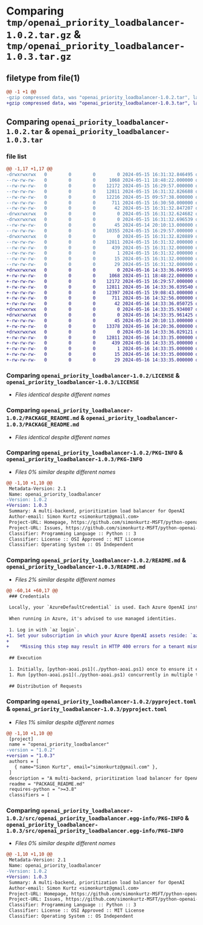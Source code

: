 # Comparing `tmp/openai_priority_loadbalancer-1.0.2.tar.gz` & `tmp/openai_priority_loadbalancer-1.0.3.tar.gz`

## filetype from file(1)

```diff
@@ -1 +1 @@
-gzip compressed data, was "openai_priority_loadbalancer-1.0.2.tar", last modified: Wed May 15 16:31:32 2024, max compression
+gzip compressed data, was "openai_priority_loadbalancer-1.0.3.tar", last modified: Thu May 16 14:33:36 2024, max compression
```

## Comparing `openai_priority_loadbalancer-1.0.2.tar` & `openai_priority_loadbalancer-1.0.3.tar`

### file list

```diff
@@ -1,17 +1,17 @@
-drwxrwxrwx   0        0        0        0 2024-05-15 16:31:32.846495 openai_priority_loadbalancer-1.0.2/
--rw-rw-rw-   0        0        0     1068 2024-05-11 18:48:22.000000 openai_priority_loadbalancer-1.0.2/LICENSE
--rw-rw-rw-   0        0        0    12172 2024-05-15 16:29:57.000000 openai_priority_loadbalancer-1.0.2/PACKAGE_README.md
--rw-rw-rw-   0        0        0    12811 2024-05-15 16:31:32.826688 openai_priority_loadbalancer-1.0.2/PKG-INFO
--rw-rw-rw-   0        0        0    12216 2024-05-15 09:57:38.000000 openai_priority_loadbalancer-1.0.2/README.md
--rw-rw-rw-   0        0        0      711 2024-05-15 16:30:50.000000 openai_priority_loadbalancer-1.0.2/pyproject.toml
--rw-rw-rw-   0        0        0       42 2024-05-15 16:31:32.847207 openai_priority_loadbalancer-1.0.2/setup.cfg
-drwxrwxrwx   0        0        0        0 2024-05-15 16:31:32.624682 openai_priority_loadbalancer-1.0.2/src/
-drwxrwxrwx   0        0        0        0 2024-05-15 16:31:32.696539 openai_priority_loadbalancer-1.0.2/src/openai_priority_loadbalancer/
--rw-rw-rw-   0        0        0       45 2024-05-14 20:10:13.000000 openai_priority_loadbalancer-1.0.2/src/openai_priority_loadbalancer/__init__.py
--rw-rw-rw-   0        0        0    10355 2024-05-15 16:29:57.000000 openai_priority_loadbalancer-1.0.2/src/openai_priority_loadbalancer/openai_priority_loadbalancer.py
-drwxrwxrwx   0        0        0        0 2024-05-15 16:31:32.820889 openai_priority_loadbalancer-1.0.2/src/openai_priority_loadbalancer.egg-info/
--rw-rw-rw-   0        0        0    12811 2024-05-15 16:31:32.000000 openai_priority_loadbalancer-1.0.2/src/openai_priority_loadbalancer.egg-info/PKG-INFO
--rw-rw-rw-   0        0        0      439 2024-05-15 16:31:32.000000 openai_priority_loadbalancer-1.0.2/src/openai_priority_loadbalancer.egg-info/SOURCES.txt
--rw-rw-rw-   0        0        0        1 2024-05-15 16:31:32.000000 openai_priority_loadbalancer-1.0.2/src/openai_priority_loadbalancer.egg-info/dependency_links.txt
--rw-rw-rw-   0        0        0       15 2024-05-15 16:31:32.000000 openai_priority_loadbalancer-1.0.2/src/openai_priority_loadbalancer.egg-info/requires.txt
--rw-rw-rw-   0        0        0       29 2024-05-15 16:31:32.000000 openai_priority_loadbalancer-1.0.2/src/openai_priority_loadbalancer.egg-info/top_level.txt
+drwxrwxrwx   0        0        0        0 2024-05-16 14:33:36.049955 openai_priority_loadbalancer-1.0.3/
+-rw-rw-rw-   0        0        0     1068 2024-05-11 18:48:22.000000 openai_priority_loadbalancer-1.0.3/LICENSE
+-rw-rw-rw-   0        0        0    12172 2024-05-15 16:29:57.000000 openai_priority_loadbalancer-1.0.3/PACKAGE_README.md
+-rw-rw-rw-   0        0        0    12811 2024-05-16 14:33:36.039540 openai_priority_loadbalancer-1.0.3/PKG-INFO
+-rw-rw-rw-   0        0        0    12397 2024-05-15 19:08:43.000000 openai_priority_loadbalancer-1.0.3/README.md
+-rw-rw-rw-   0        0        0      711 2024-05-16 14:32:56.000000 openai_priority_loadbalancer-1.0.3/pyproject.toml
+-rw-rw-rw-   0        0        0       42 2024-05-16 14:33:36.050725 openai_priority_loadbalancer-1.0.3/setup.cfg
+drwxrwxrwx   0        0        0        0 2024-05-16 14:33:35.934007 openai_priority_loadbalancer-1.0.3/src/
+drwxrwxrwx   0        0        0        0 2024-05-16 14:33:35.961425 openai_priority_loadbalancer-1.0.3/src/openai_priority_loadbalancer/
+-rw-rw-rw-   0        0        0       45 2024-05-14 20:10:13.000000 openai_priority_loadbalancer-1.0.3/src/openai_priority_loadbalancer/__init__.py
+-rw-rw-rw-   0        0        0    13378 2024-05-16 14:20:36.000000 openai_priority_loadbalancer-1.0.3/src/openai_priority_loadbalancer/openai_priority_loadbalancer.py
+drwxrwxrwx   0        0        0        0 2024-05-16 14:33:36.029121 openai_priority_loadbalancer-1.0.3/src/openai_priority_loadbalancer.egg-info/
+-rw-rw-rw-   0        0        0    12811 2024-05-16 14:33:35.000000 openai_priority_loadbalancer-1.0.3/src/openai_priority_loadbalancer.egg-info/PKG-INFO
+-rw-rw-rw-   0        0        0      439 2024-05-16 14:33:35.000000 openai_priority_loadbalancer-1.0.3/src/openai_priority_loadbalancer.egg-info/SOURCES.txt
+-rw-rw-rw-   0        0        0        1 2024-05-16 14:33:35.000000 openai_priority_loadbalancer-1.0.3/src/openai_priority_loadbalancer.egg-info/dependency_links.txt
+-rw-rw-rw-   0        0        0       15 2024-05-16 14:33:35.000000 openai_priority_loadbalancer-1.0.3/src/openai_priority_loadbalancer.egg-info/requires.txt
+-rw-rw-rw-   0        0        0       29 2024-05-16 14:33:35.000000 openai_priority_loadbalancer-1.0.3/src/openai_priority_loadbalancer.egg-info/top_level.txt
```

### Comparing `openai_priority_loadbalancer-1.0.2/LICENSE` & `openai_priority_loadbalancer-1.0.3/LICENSE`

 * *Files identical despite different names*

### Comparing `openai_priority_loadbalancer-1.0.2/PACKAGE_README.md` & `openai_priority_loadbalancer-1.0.3/PACKAGE_README.md`

 * *Files identical despite different names*

### Comparing `openai_priority_loadbalancer-1.0.2/PKG-INFO` & `openai_priority_loadbalancer-1.0.3/PKG-INFO`

 * *Files 0% similar despite different names*

```diff
@@ -1,10 +1,10 @@
 Metadata-Version: 2.1
 Name: openai_priority_loadbalancer
-Version: 1.0.2
+Version: 1.0.3
 Summary: A multi-backend, prioritization load balancer for OpenAI
 Author-email: Simon Kurtz <simonkurtz@gmail.com>
 Project-URL: Homepage, https://github.com/simonkurtz-MSFT/python-openai-loadbalancer
 Project-URL: Issues, https://github.com/simonkurtz-MSFT/python-openai-loadbalancer/issues
 Classifier: Programming Language :: Python :: 3
 Classifier: License :: OSI Approved :: MIT License
 Classifier: Operating System :: OS Independent
```

### Comparing `openai_priority_loadbalancer-1.0.2/README.md` & `openai_priority_loadbalancer-1.0.3/README.md`

 * *Files 2% similar despite different names*

```diff
@@ -60,14 +60,17 @@
 ### Credentials
 
 Locally, your `AzureDefaultCredential` is used. Each Azure OpenAI instance must be configured with the `Cognitive Services OpenAI` User role for your Azure credential (the identity you use after logging in). This ensures that you can use your credential across all Azure OpenAI instances.
 
 When running in Azure, it's advised to use managed identities.
 
 1. Log in with `az login`.
+1. Set your subscription in which your Azure OpenAI assets reside: `az account set -s <name or id>`
+
+    *Missing this step may result in HTTP 400 errors for a tenant mismatch.*
 
 ## Execution
 
 1. Initially, [python-aoai.ps1](./python-aoai.ps1) once to ensure it executes correctly.
 1. Run [python-aoai.ps1](./python-aoai.ps1) concurrently in multiple terminals to simulate parallel requests from multiple python workers.
 
 ## Distribution of Requests
```

### Comparing `openai_priority_loadbalancer-1.0.2/pyproject.toml` & `openai_priority_loadbalancer-1.0.3/pyproject.toml`

 * *Files 1% similar despite different names*

```diff
@@ -1,10 +1,10 @@
 [project]
 name = "openai_priority_loadbalancer"
-version = "1.0.2"
+version = "1.0.3"
 authors = [
   { name="Simon Kurtz", email="simonkurtz@gmail.com" },
 ]
 description = "A multi-backend, prioritization load balancer for OpenAI"
 readme = "PACKAGE_README.md"
 requires-python = ">=3.8"
 classifiers = [
```

### Comparing `openai_priority_loadbalancer-1.0.2/src/openai_priority_loadbalancer.egg-info/PKG-INFO` & `openai_priority_loadbalancer-1.0.3/src/openai_priority_loadbalancer.egg-info/PKG-INFO`

 * *Files 0% similar despite different names*

```diff
@@ -1,10 +1,10 @@
 Metadata-Version: 2.1
 Name: openai_priority_loadbalancer
-Version: 1.0.2
+Version: 1.0.3
 Summary: A multi-backend, prioritization load balancer for OpenAI
 Author-email: Simon Kurtz <simonkurtz@gmail.com>
 Project-URL: Homepage, https://github.com/simonkurtz-MSFT/python-openai-loadbalancer
 Project-URL: Issues, https://github.com/simonkurtz-MSFT/python-openai-loadbalancer/issues
 Classifier: Programming Language :: Python :: 3
 Classifier: License :: OSI Approved :: MIT License
 Classifier: Operating System :: OS Independent
```

